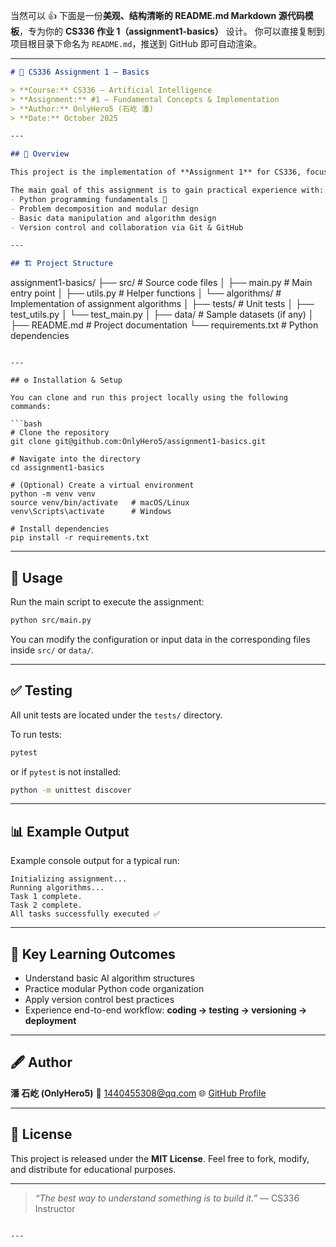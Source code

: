 当然可以 👍
下面是一份**美观、结构清晰的 README.md Markdown 源代码模板**，专为你的 **CS336 作业 1（assignment1-basics）** 设计。
你可以直接复制到项目根目录下命名为 `README.md`，推送到 GitHub 即可自动渲染。

---

```markdown
# 🧠 CS336 Assignment 1 – Basics

> **Course:** CS336 — Artificial Intelligence  
> **Assignment:** #1 — Fundamental Concepts & Implementation  
> **Author:** OnlyHero5 (石屹 潘)  
> **Date:** October 2025  

---

## 📘 Overview

This project is the implementation of **Assignment 1** for CS336, focusing on the **fundamental building blocks** of artificial intelligence and computational problem solving.

The main goal of this assignment is to gain practical experience with:
- Python programming fundamentals 🐍  
- Problem decomposition and modular design  
- Basic data manipulation and algorithm design  
- Version control and collaboration via Git & GitHub  

---

## 🏗️ Project Structure

```

assignment1-basics/
├── src/                # Source code files
│   ├── main.py         # Main entry point
│   ├── utils.py        # Helper functions
│   └── algorithms/     # Implementation of assignment algorithms
│
├── tests/              # Unit tests
│   ├── test_utils.py
│   └── test_main.py
│
├── data/               # Sample datasets (if any)
│
├── README.md           # Project documentation
└── requirements.txt    # Python dependencies

````

---

## ⚙️ Installation & Setup

You can clone and run this project locally using the following commands:

```bash
# Clone the repository
git clone git@github.com:OnlyHero5/assignment1-basics.git

# Navigate into the directory
cd assignment1-basics

# (Optional) Create a virtual environment
python -m venv venv
source venv/bin/activate   # macOS/Linux
venv\Scripts\activate      # Windows

# Install dependencies
pip install -r requirements.txt
````

---

## 🚀 Usage

Run the main script to execute the assignment:

```bash
python src/main.py
```

You can modify the configuration or input data in the corresponding files inside `src/` or `data/`.

---

## ✅ Testing

All unit tests are located under the `tests/` directory.

To run tests:

```bash
pytest
```

or if `pytest` is not installed:

```bash
python -m unittest discover
```

---

## 📊 Example Output

Example console output for a typical run:

```
Initializing assignment...
Running algorithms...
Task 1 complete.
Task 2 complete.
All tasks successfully executed ✅
```

---

## 🧩 Key Learning Outcomes

* Understand basic AI algorithm structures
* Practice modular Python code organization
* Apply version control best practices
* Experience end-to-end workflow: **coding → testing → versioning → deployment**

---

## 🖋️ Author

**潘 石屹 (OnlyHero5)**
📧 [1440455308@qq.com](mailto:1440455308@qq.com)
🌐 [GitHub Profile](https://github.com/OnlyHero5)

---

## 🪪 License

This project is released under the **MIT License**.
Feel free to fork, modify, and distribute for educational purposes.

---

> *“The best way to understand something is to build it.”*
> — CS336 Instructor

```

---




